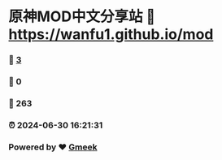 # 原神MOD中文分享站 :link: https://wanfu1.github.io/mod 
### :page_facing_up: [3](https://wanfu1.github.io/mod/tag.html) 
### :speech_balloon: 0 
### :hibiscus: 263 
### :alarm_clock: 2024-06-30 16:21:31 
### Powered by :heart: [Gmeek](https://github.com/Meekdai/Gmeek)
